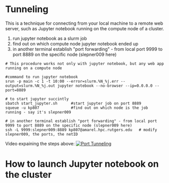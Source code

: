 # Tunneling

This is a technique for connecting from your local machine to a remote web server, such as Jupyter notebook running on the compute node of a cluster. 

1. run jupyter notebook as a slurm job 
2. find out on which compute node jupyter notebook ended up
3. in another terminal establish "port forwarding" - from local port 9999 to port 8889 on the specific node (slepner009 here)
```
# This procedure works not only with jupyter notebook, but any web app running on a compute node

#command to run jupyter notebook 
srun -p main -c 1 -t 10:00 --error=slurm.%N_%j.err --output=slurm.%N_%j.out jupyter notebook --no-browser --ip=0.0.0.0 --port=8889

# to start jupyter succintly 
sbatch start_jupyter.sh      #start jupyter job on port 8889
squeue -u kp807              #find out on which node is the job running - say it's slepner009

# in another terminal establish "port forwarding" - from local port 9999 to port 8889 on the specific node (slepner009 here)
ssh -L 9999:slepner009:8889 kp807@amarel.hpc.rutgers.edu   # modify slepner009, the ports, the netID
```

Video expaining the steps above: 
[![Port Tunneling](http://img.youtube.com/vi/Nb2ERdr5KD0/0.jpg)](http://www.youtube.com/watch?v=Nb2ERdr5KD0)


# How to launch Jupyter notebook on the cluster


